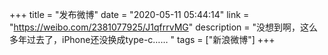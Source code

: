 +++
title = "发布微博"
date = "2020-05-11 05:44:14"
link = "https://weibo.com/2381077925/J1qfrrvMG"
description = "没想到啊，这么多年过去了，iPhone还没换成type-c…… "
tags = ["新浪微博"]
+++
